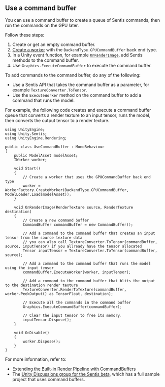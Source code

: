 ## Use a command buffer

You can use a command buffer to create a queue of Sentis commands, then run the commands on the GPU later.

Follow these steps:

1. Create or get an empty command buffer.
2. [Create a worker](create-an-engine.md) with the `BackendType.GPUCommandBuffer` back end type.
3. In a Unity event function, for example [`OnRenderImage`](https://docs.unity3d.com/ScriptReference/MonoBehaviour.OnRenderImage.html), add Sentis methods to the command buffer.
4. Use `Graphics.ExecuteCommandBuffer` to execute the command buffer.

To add commands to the command buffer, do any of the following:

- Use a Sentis API that takes the command buffer as a parameter, for example `TextureConverter.ToTensor`.
- Use the `ExecuteWorker` method on the command buffer to add a command that runs the model.

For example, the following code creates and execute a command buffer queue that converts a render texture to an input tensor, runs the model, then converts the output tensor to a render texture.

```
using UnityEngine;
using Unity.Sentis;
using UnityEngine.Rendering;

public class UseCommandBuffer : MonoBehaviour
{
    public ModelAsset modelAsset;
    IWorker worker;

    void Start()
    {
        // Create a worker that uses the GPUCommandBuffer back end type
        worker = WorkerFactory.CreateWorker(BackendType.GPUCommandBuffer, ModelLoader.Load(modelAsset));
    }

    void OnRenderImage(RenderTexture source, RenderTexture destination)
    {
        // Create a new command buffer
        CommandBuffer commandBuffer = new CommandBuffer();

        // Add a command to the command buffer that creates an input tensor from the source texture data
        // you can also call TextureConverter.ToTensor(commandBuffer, source, inputTensor) if you allready have the tensor allocated
        Tensor inputTensor = TextureConverter.ToTensor(commandBuffer, source);

        // Add a command to the command buffer that runs the model using the input tensor
        commandBuffer.ExecuteWorker(worker, inputTensor);

        // Add a command to the command buffer that blits the output to the destination render texture
        TextureConverter.RenderToTexture(commandBuffer, worker.PeekOutput() as TensorFloat, destination);

        // Execute all the commands in the command buffer
        Graphics.ExecuteCommandBuffer(commandBuffer);

        // Clear the input tensor to free its memory.
        inputTensor.Dispose();
    }

    void OnDisable()
    {
        worker.Dispose();
    }
}
```

For more information, refer to:

- [Extending the Built-in Render Pipeline with CommandBuffers](https://docs.unity3d.com/Documentation/Manual/GraphicsCommandBuffers.html)
- The [Unity Discussions group for the Sentis beta](https://discussions.unity.com/c/10), which has a full sample project that uses command buffers.
